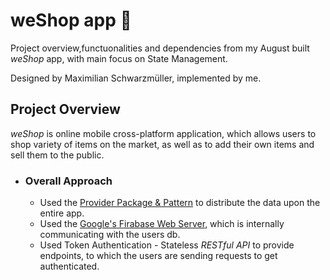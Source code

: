 # weShop app :iphone:
Project overview,functuonalities and dependencies from my August built *weShop* app, with main focus on State Management.

Designed by Maximilian Schwarzmüller, implemented by me.
 ## Project Overview
*weShop* is online mobile cross-platform application, which allows users to shop variety of items on the market, as well as to add their own items and sell them to the public.

- ### Overall Approach
  - Used the [Provider Package & Pattern](https://pub.dev/packages/provider) to distribute the data upon the entire app. 
  - Used the [Google's Firabase Web Server](https://firebase.google.com), which is internally communicating with the users db.
  - Used Token Authentication - Stateless *RESTful API* to provide endpoints, to which the users are sending requests to get authenticated. 

